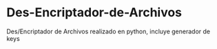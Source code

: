 # Des-Encriptador-de-Archivos
Des/Encriptador de Archivos realizado en python, incluye generador de keys
